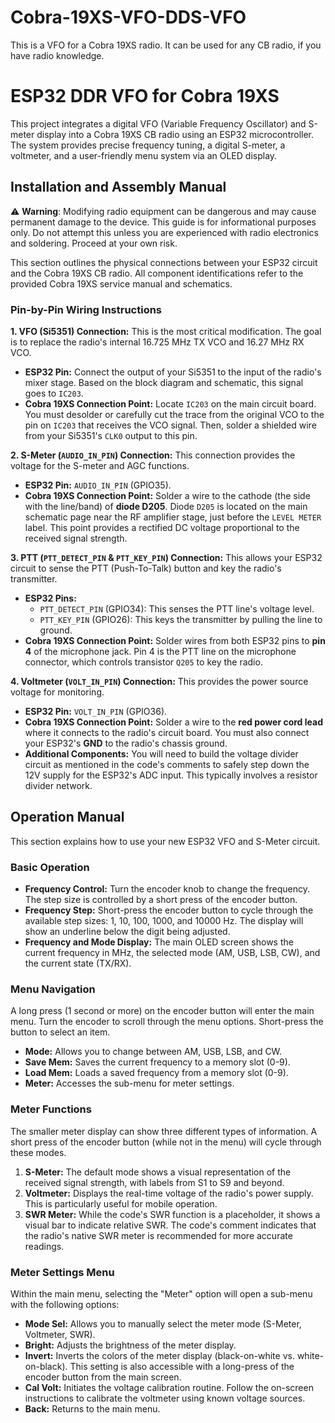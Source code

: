 # Cobra-19XS-VFO-DDS-VFO
This is a VFO for a Cobra 19XS radio. It can be used for any CB radio, if you have radio knowledge. 
# ESP32 DDR VFO for Cobra 19XS

This project integrates a digital VFO (Variable Frequency Oscillator) and S-meter display into a Cobra 19XS CB radio using an ESP32 microcontroller. The system provides precise frequency tuning, a digital S-meter, a voltmeter, and a user-friendly menu system via an OLED display.

## Installation and Assembly Manual

⚠️ **Warning**: Modifying radio equipment can be dangerous and may cause permanent damage to the device. This guide is for informational purposes only. Do not attempt this unless you are experienced with radio electronics and soldering. Proceed at your own risk.

This section outlines the physical connections between your ESP32 circuit and the Cobra 19XS CB radio. All component identifications refer to the provided Cobra 19XS service manual and schematics.

### Pin-by-Pin Wiring Instructions

**1. VFO (Si5351) Connection:**
This is the most critical modification. The goal is to replace the radio's internal 16.725 MHz TX VCO and 16.27 MHz RX VCO.

* **ESP32 Pin:** Connect the output of your Si5351 to the input of the radio's mixer stage. Based on the block diagram and schematic, this signal goes to `IC203`.
* **Cobra 19XS Connection Point:** Locate `IC203` on the main circuit board. You must desolder or carefully cut the trace from the original VCO to the pin on `IC203` that receives the VCO signal. Then, solder a shielded wire from your Si5351's `CLK0` output to this pin.

**2. S-Meter (`AUDIO_IN_PIN`) Connection:**
This connection provides the voltage for the S-meter and AGC functions.

* **ESP32 Pin:** `AUDIO_IN_PIN` (GPIO35).
* **Cobra 19XS Connection Point:** Solder a wire to the cathode (the side with the line/band) of **diode D205**. Diode `D205` is located on the main schematic page near the RF amplifier stage, just before the `LEVEL METER` label. This point provides a rectified DC voltage proportional to the received signal strength.

**3. PTT (`PTT_DETECT_PIN` & `PTT_KEY_PIN`) Connection:**
This allows your ESP32 circuit to sense the PTT (Push-To-Talk) button and key the radio's transmitter.

* **ESP32 Pins:**
    * `PTT_DETECT_PIN` (GPIO34): This senses the PTT line's voltage level.
    * `PTT_KEY_PIN` (GPIO26): This keys the transmitter by pulling the line to ground.
* **Cobra 19XS Connection Point:** Solder wires from both ESP32 pins to **pin 4** of the microphone jack. Pin 4 is the PTT line on the microphone connector, which controls transistor `Q205` to key the radio.

**4. Voltmeter (`VOLT_IN_PIN`) Connection:**
This provides the power source voltage for monitoring.

* **ESP32 Pin:** `VOLT_IN_PIN` (GPIO36).
* **Cobra 19XS Connection Point:** Solder a wire to the **red power cord lead** where it connects to the radio's circuit board. You must also connect your ESP32's **GND** to the radio's chassis ground.
* **Additional Components:** You will need to build the voltage divider circuit as mentioned in the code's comments to safely step down the 12V supply for the ESP32's ADC input. This typically involves a resistor divider network.

## Operation Manual

This section explains how to use your new ESP32 VFO and S-Meter circuit.

### Basic Operation

* **Frequency Control:** Turn the encoder knob to change the frequency. The step size is controlled by a short press of the encoder button.
* **Frequency Step:** Short-press the encoder button to cycle through the available step sizes: 1, 10, 100, 1000, and 10000 Hz. The display will show an underline below the digit being adjusted.
* **Frequency and Mode Display:** The main OLED screen shows the current frequency in MHz, the selected mode (AM, USB, LSB, CW), and the current state (TX/RX).

### Menu Navigation

A long press (1 second or more) on the encoder button will enter the main menu. Turn the encoder to scroll through the menu options. Short-press the button to select an item.

* **Mode:** Allows you to change between AM, USB, LSB, and CW.
* **Save Mem:** Saves the current frequency to a memory slot (0-9).
* **Load Mem:** Loads a saved frequency from a memory slot (0-9).
* **Meter:** Accesses the sub-menu for meter settings.

### Meter Functions

The smaller meter display can show three different types of information. A short press of the encoder button (while not in the menu) will cycle through these modes.

1.  **S-Meter:** The default mode shows a visual representation of the received signal strength, with labels from S1 to S9 and beyond.
2.  **Voltmeter:** Displays the real-time voltage of the radio's power supply. This is particularly useful for mobile operation.
3.  **SWR Meter:** While the code's SWR function is a placeholder, it shows a visual bar to indicate relative SWR. The code's comment indicates that the radio's native SWR meter is recommended for more accurate readings.

### Meter Settings Menu

Within the main menu, selecting the "Meter" option will open a sub-menu with the following options:

* **Mode Sel:** Allows you to manually select the meter mode (S-Meter, Voltmeter, SWR).
* **Bright:** Adjusts the brightness of the meter display.
* **Invert:** Inverts the colors of the meter display (black-on-white vs. white-on-black). This setting is also accessible with a long-press of the encoder button from the main screen.
* **Cal Volt:** Initiates the voltage calibration routine. Follow the on-screen instructions to calibrate the voltmeter using known voltage sources.
* **Back:** Returns to the main menu.
